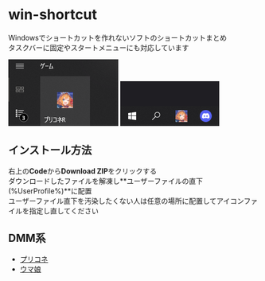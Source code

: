 # win-shortcut
Windowsでショートカットを作れないソフトのショートカットまとめ<br>
タスクバーに固定やスタートメニューにも対応しています<br>

![startmenu](https://raw.githubusercontent.com/fa0311/win-shortcut/master/docs/asset/img/startmenu.png)
![taskbar](https://raw.githubusercontent.com/fa0311/win-shortcut/master/docs/asset/img/taskbar.png)

## インストール方法
右上の**Code**から**Download ZIP**をクリックする<br>
ダウンロードしたファイルを解凍し**ユーザーファイルの直下(%UserProfile%)**に配置<br>
ユーザーファイル直下を汚染したくない人は任意の場所に配置してアイコンファイルを指定し直してください<br>

## DMM系
- [プリコネ](https://github.com/fa0311/win-shortcut/tree/master/priconner)
- [ウマ娘](https://github.com/fa0311/win-shortcut/tree/master/umamusume)